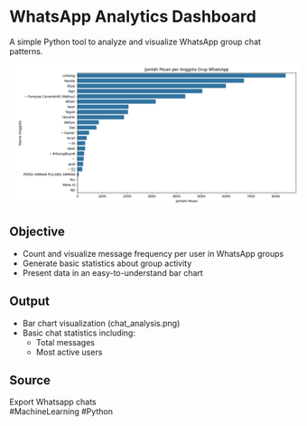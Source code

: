 # WhatsApp Analytics Dashboard
   
A simple Python tool to analyze and visualize WhatsApp group chat patterns.

<div align="center">
  <p float="left">
    <img src="chat_analysis.png" alt="Results Screen" width="777" hspace="10" />
  </p>
</div>

## Objective
- Count and visualize message frequency per user in WhatsApp groups
- Generate basic statistics about group activity
- Present data in an easy-to-understand bar chart

## Output
- Bar chart visualization (chat_analysis.png)
- Basic chat statistics including:
  - Total messages
  - Most active users 
 
## Source
Export Whatsapp chats
<br>
#MachineLearning #Python
